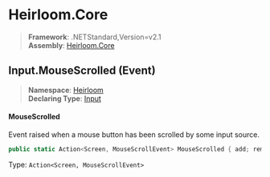 # Heirloom.Core

> **Framework**: .NETStandard,Version=v2.1  
> **Assembly**: [Heirloom.Core][0]

## Input.MouseScrolled (Event)

> **Namespace**: [Heirloom][0]  
> **Declaring Type**: [Input][1]

#### MouseScrolled

Event raised when a mouse button has been scrolled by some input source.

```cs
public static Action<Screen, MouseScrollEvent> MouseScrolled { add; remove; }
```

Type: `Action<Screen, MouseScrollEvent>`

[0]: ../../../Heirloom.Core.md
[1]: ../Input.md
